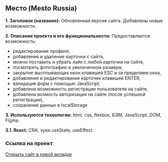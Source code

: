 ## Место (Mesto Russia)

**1. Заголовок (название):** Обновленная версия сайта. Добавлены новые возможности.

**2. Описание проекта и его функциональности:** 
Предоставляется возможность: 
- редактирование профиля, 
- добавление и удаление карточки с сайта, 
- можно поставить и убрать лайк с любой карточки на сайте, 
- посмотреть фотографию в увеличенном размере,
- закрытие высплывающих окон клавишей ESC и за пределами окна,
- добавление и редактирование карточек клавишей ENTER,
- валидация форм с помощью JavaScript,
- добавлена возможность регистрации пользователя на сайте,
- добавлена возмость авторизации на сайте (после успешной регистрации),
- сохранение данных в localStorage

**3. Используются технологии:** html, css, flexbox, БЭМ, JavaScript, DOM, Figma.

**3.1. React:** CRA, хуки useState, useEffect.

### Ссылка на проект
<a href="https://arkadiygalystov.github.io/mesto-react/" target="_blank">Открыть сайт в новой вкладке</a>
